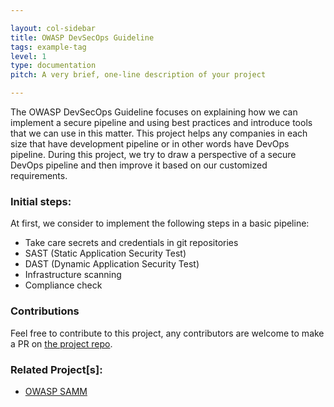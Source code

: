```yaml
---

layout: col-sidebar
title: OWASP DevSecOps Guideline
tags: example-tag
level: 1
type: documentation
pitch: A very brief, one-line description of your project

---
```


The OWASP DevSecOps Guideline focuses on explaining how we can implement a secure pipeline and using best practices and introduce tools that we can use in this matter. 
This project helps any companies in each size that have development pipeline or in other words have DevOps pipeline. 
During this project, we try to draw a perspective of a secure DevOps pipeline and then improve it based on our customized requirements. 

### Initial steps: 
At first, we consider to implement the following steps in a basic pipeline: 
* Take care secrets and credentials in git repositories
* SAST (Static Application Security Test)
* DAST (Dynamic Application Security Test)
* Infrastructure scanning
* Compliance check 

### Contributions
Feel free to contribute to this project, any contributors are welcome to make a PR on [the project repo](https://github.com/). 

### Related Project[s]:
* [OWASP SAMM](https://owasp.org/www-project-samm/)

